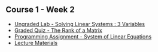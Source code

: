 ## Course 1 - Week 2

- [Ungraded Lab - Solving Linear Systems : 3 Variables](/C1/w2/C1w2_ungraded_lab.ipynb)
- [Graded Quiz - The Rank of a Matrix](/C1/w2/q1/)
- [Programming Assignment - System of Linear Equations](/C1/w2/C1w2_graded_lab/)
- [Lecture Materials](/C1/w2/C1w2notes.pdf)